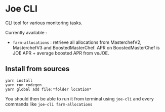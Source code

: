 # Joe CLI

CLI tool for various monitoring tasks.

Currently available :
-   `farm-allocations` : retrieve all allocations from MasterchefV2, MasterchefV3 and BoostedMasterChef. APR on BoostedMasterChef is JOE APR + average boosted APR from veJOE.

## Install from sources

```
yarn install
yarn run codegen
yarn global add file:*folder location*
```

You should then be able to run it from terminal using `joe-cli` and every commands like `joe-cli farm-allocations`